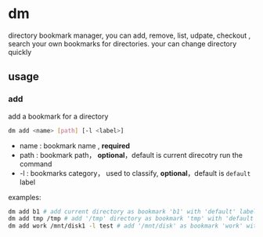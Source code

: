 # dm

directory bookmark manager, you can add, remove, list, udpate, checkout , search your own bookmarks for directories. your can change directory quickly

## usage

### add

add a bookmark for a directory

```bash
dm add <name> [path] [-l <label>]
```

- name : bookmark name , **required**
- path : bookmark path， **optional**，default is current direcotry run the command
- -l <label>: bookmarks category， used to classify,  **optional**，default is `default` label

examples:

```bash
dm add b1 # add current directory as bookmark 'b1' with 'default' label
dm add tmp /tmp # add '/tmp' directory as bookmark 'tmp' with 'default' label
dm add work /mnt/disk1 -l test # add '/mnt/disk' as bookmark 'work' with 'test' label
```
